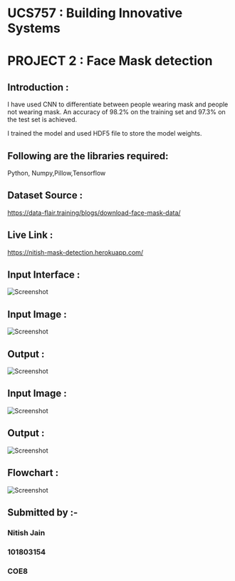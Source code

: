 # UCS757 : Building Innovative Systems
# PROJECT 2 : Face Mask detection
## Introduction :

I have used CNN to differentiate between people wearing mask and people not wearing mask.
An accuracy of 98.2% on the training set and 97.3% on the test set is achieved.

I trained the model and used HDF5 file to store the model weights.

## Following are the libraries required: 
Python, Numpy,Pillow,Tensorflow

## Dataset Source :
https://data-flair.training/blogs/download-face-mask-data/

## Live Link :
https://nitish-mask-detection.herokuapp.com/

## Input Interface :
![Screenshot](interface.JPG)

## Input Image :
![Screenshot](input1.JPG)

## Output :
![Screenshot](output1.JPG)

## Input Image :
![Screenshot](input2.JPG)

## Output :
![Screenshot](output2.JPG)

## Flowchart : 
![Screenshot](flowchart.jpeg)

## Submitted by :- 
### Nitish Jain
### 101803154
### COE8
